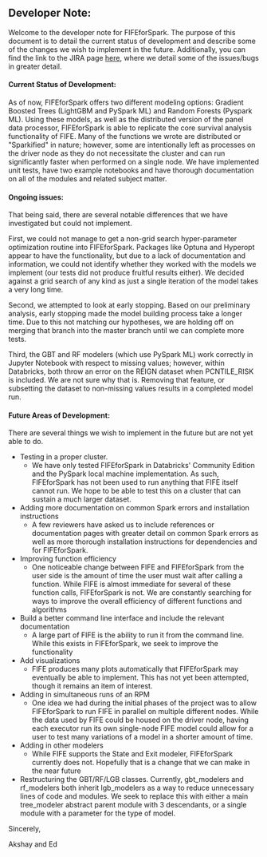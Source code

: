 

## Developer Note:

Welcome to the developer note for FIFEforSpark. The purpose of this document is to detail the current status of development and describe some of the changes we wish to implement in the future. Additionally, you can find the link to the JIRA page [here](https://sfrdtps.ida.org/jira/projects/FFS/issues/FFS-41?filter=allopenissues), where we detail some of the issues/bugs in greater detail.

#### Current Status of Development:

As of now, FIFEforSpark offers two different modeling options: Gradient Boosted Trees (LightGBM and PySpark ML) and Random Forests (Pyspark ML). Using these models, as well as the distributed version of the panel data processor, FIFEforSpark is able to replicate the core survival analysis functionality of FIFE. Many of the functions we wrote are distributed or "Sparkified" in nature; however, some are intentionally left as processes on the driver node as they do not necessitate the cluster and can run significantly faster when performed on a single node. We have implemented unit tests, have two example notebooks and have thorough documentation on all of the modules and related subject matter. 

#### Ongoing issues:

That being said, there are several notable differences that we have investigated but could not implement. 

First, we could not manage to get a non-grid search hyper-parameter optimization routine into FIFEforSpark. Packages like Optuna and Hyperopt appear to have the functionality, but due to a lack of documentation and information, we could not identify whether they worked with the models we implement (our tests did not produce fruitful results either). We decided against a grid search of any kind as just a single iteration of the model takes a very long time.

Second, we attempted to look at early stopping. Based on our preliminary analysis, early stopping made the model building process take a longer time. Due to this not matching our hypotheses, we are holding off on merging that branch into the master branch until we can complete more tests.

Third, the GBT and RF modelers (which use PySpark ML) work correctly in Jupyter Notebook with respect to missing values; however, within Databricks, both throw an error on the REIGN dataset when PCNTILE_RISK is included. We are not sure why that is. Removing that feature, or subsetting the dataset to non-missing values results in a completed model run. 

#### Future Areas of Development:

There are several things we wish to implement in the future but are not yet able to do.

- Testing in a proper cluster.
  - We have only tested FIFEforSpark in Databricks' Community Edition and the PySpark local machine implementation. As such, FIFEforSpark has not been used to run anything that FIFE itself cannot run. We hope to be able to test this on a cluster that can sustain a much larger dataset.
- Adding more documentation on common Spark errors and installation instructions
  - A few reviewers have asked us to include references or documentation pages with greater detail on common Spark errors as well as more thorough installation instructions for dependencies and for FIFEforSpark. 
- Improving function efficiency
  - One noticeable change between FIFE and FIFEforSpark from the user side is the amount of time the user must wait after calling a function. While FIFE is almost immediate for several of these function calls, FIFEforSpark is not. We are constantly searching for ways to improve the overall efficiency of different functions and algorithms
- Build a better command line interface and include the relevant documentation
  - A large part of FIFE is the ability to run it from the command line. While this exists in FIFEforSpark, we seek to improve the functionality
- Add visualizations
  - FIFE produces many plots automatically that FIFEforSpark may eventually be able to implement. This has not yet been attempted, though it remains an item of interest.
- Adding in simultaneous runs of an RPM
  - One idea we had during the initial phases of the project was to allow FIFEforSpark to run FIFE in parallel on multiple different nodes. While the data used by FIFE could be housed on the driver node, having each executor run its own single-node FIFE model could allow for a user to test many variations of a model in a shorter amount of time.
- Adding in other modelers
  - While FIFE supports the State and Exit modeler, FIFEforSpark currently does not. Hopefully that is a change that we can make in the near future
- Restructuring the GBT/RF/LGB classes. Currently, gbt_modelers and rf_modelers both inherit lgb_modelers as a way to reduce unnecessary lines of code and modules. We seek to replace this with either a main tree_modeler abstract parent module with 3 descendants, or a single module with a parameter for the type of model.

Sincerely,

Akshay and Ed